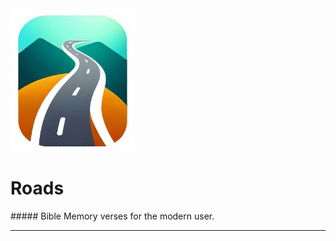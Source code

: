 <img align="center" src="docs/roads.png" alt="logo" width="200"/>
<h1>Roads</h1>
##### Bible Memory verses for the modern user.

---


